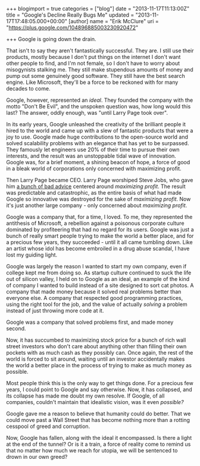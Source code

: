 +++
blogimport = true
categories = ["blog"]
date = "2013-11-17T11:13:00Z"
title = "Google's Decline Really Bugs Me"
updated = "2013-11-17T17:48:05.000+00:00"
[author]
name = "Erik McClure"
uri = "https://plus.google.com/104896885003230920472"

+++
Google is going down the drain.

That isn't to say they aren't fantastically successful. They are. I still use their products, mostly because I don't put things on the internet I don't want other people to find, and I'm not female, so I don't have to worry about misogynists stalking me. They still make stupendous amounts of money and pump out some genuinely good software. They still have the best search engine. Like Microsoft, they'll be a force to be reckoned with for many decades to come.

Google, however, represented an *ideal*. They founded the company with the motto "Don't Be Evil", and the unspoken question was, how long would this last? The answer, oddly enough, was "until Larry Page took over".

In its early years, Google unleashed the creativity of the brilliant people it hired to the world and came up with a slew of fantastic products that were a joy to use. Google made huge contributions to the open-source world and solved scalability problems with an elegance that has yet to be surpassed. They famously let engineers use 20% of their time to pursue their own interests, and the result was an unstoppable tidal wave of innovation. Google was, for a brief moment, a shining beacon of hope, a force of good in a bleak world of corporations only concerned with maximizing profit.

Then Larry Page became CEO. Larry Page worshiped Steve Jobs, who gave him [a bunch of bad advice](http://googlesystem.blogspot.com/2011/10/how-steve-jobs-influenced-googles.html) centered around *maximizing profit*. The result was predictable and catastrophic, as the entire basis of what had made Google so innovative was destroyed for the sake of *maximizing profit*. Now it's just another large company - only concerned about *maximizing profit*.

Google was a company that, for a time, I loved. To me, they represented the antithesis of Microsoft, a rebellion against a poisonous corporate culture dominated by profiteering that had no regard for its users. Google was just a bunch of really smart people trying to make the world a better place, and for a precious few years, they succeeded - until it all came tumbling down. Like an artist whose idol has become embroiled in a drug abuse scandal, I have lost my guiding light.

Google was largely the reason I wanted to start my own company, even if college kept me from doing so. As startup culture continued to suck the life out of silicon valley, I held on to Google as an ideal, an example of the kind of company I wanted to build instead of a site designed to sort cat photos. A company that made money because it solved real problems better than everyone else. A company that respected good programming practices, using the right tool for the job, and the value of actually *solving* a problem instead of just throwing more code at it.

Google was a company that solved problems first, and made money second.

Now, it has succumbed to maximizing stock price for a bunch of rich wall street investors who don't care about anything other than filling their own pockets with as much cash as they possibly can. Once again, the rest of the world is forced to sit around, waiting until an investor accidentally makes the world a better place in the process of trying to make as much money as possible.

Most people think this is the only way to get things done. For a precious few years, I could point to Google and say otherwise. Now, it has collapsed, and its collapse has made me doubt my own resolve. If Google, of all companies, couldn't maintain that idealistic vision, was it even *possible?*

Google gave me a reason to believe that humanity could do better. That we could move past a Wall Street that has become nothing more than a rotting cesspool of greed and corruption.

Now, Google has fallen, along with the ideal it encompassed. Is there a light at the end of the tunnel? Or is it a train, a force of reality come to remind us that no matter how much we reach for utopia, we will be sentenced to drown in our own greed?
